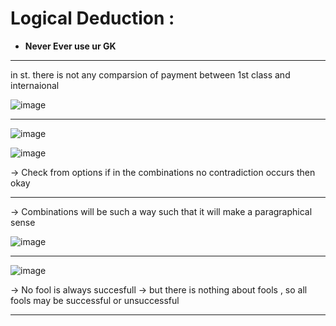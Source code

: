 # Logical Deduction :
- **Never Ever use ur GK**

---

in st. there is not any comparsion of payment between 1st class and internaional

![image](https://user-images.githubusercontent.com/77873383/183054055-f0249b78-ee3d-4476-80d9-afd423fdd233.png)

---

![image](https://user-images.githubusercontent.com/77873383/183054395-536267d0-4450-4dd7-86a3-2e742afa117f.png)

![image](https://user-images.githubusercontent.com/77873383/183054419-3f5beafc-5c79-4b20-8ada-6afbaa701153.png)

-> Check from options if in the combinations no contradiction occurs then okay

---

-> Combinations will be such a way such that it  will make a paragraphical sense

![image](https://user-images.githubusercontent.com/77873383/183056424-fab204b2-969e-493b-bbbf-6f5250a172b6.png)

---

![image](https://user-images.githubusercontent.com/77873383/183056754-823fab7c-b8df-44e8-92f2-f46616cfbdef.png)

-> No fool is always succesfull
-> but there is nothing about fools , so all fools may be successful or unsuccessful

---
